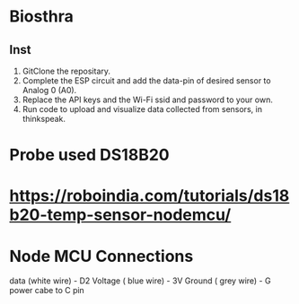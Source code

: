 # Biosthra

## Inst

1. GitClone the repositary.
2. Complete the ESP circuit and add the data-pin of desired sensor to Analog 0 (A0).
3. Replace the API keys and the Wi-Fi ssid and password to your own.
4. Run code to upload and visualize data collected from sensors, in thinkspeak.

#  Probe used DS18B20
# https://roboindia.com/tutorials/ds18b20-temp-sensor-nodemcu/
#  Node MCU Connections  
data (white wire) - D2
Voltage ( blue wire) - 3V
Ground ( grey wire) - G
power cabe to C pin
